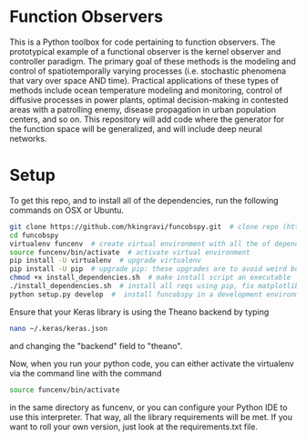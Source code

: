 # Function Observers
This is a Python toolbox for code pertaining to function observers.
The prototypical example of a functional observer is the
kernel observer and controller paradigm. The primary goal of these methods is the modeling and control of
spatiotemporally varying processes (i.e. stochastic phenomena that vary
over space AND time). Practical applications of these types of methods
include ocean temperature modeling and monitoring, control of diffusive
processes in power plants, optimal decision-making in contested areas with a
patrolling enemy, disease propagation in urban population centers, and so on.
This repository will add code where the generator for the function space will
be generalized, and will include deep neural networks. 


# Setup

To get this repo, and to install all of the dependencies, run the following commands on OSX or Ubuntu.

```bash
git clone https://github.com/hkingravi/funcobspy.git  # clone repo (https)
cd funcobspy
virtualenv funcenv  # create virtual environment with all the of dependencies required
source funcenv/bin/activate  # activate virtual environment
pip install -U virtualenv  # upgrade virtualenv
pip install -U pip  # upgrade pip: these upgrades are to avoid weird bugs in some installs
chmod +x install_dependencies.sh  # make install script an executable
./install_dependencies.sh  # install all reqs using pip, fix matplotlib backend issue
python setup.py develop  #  install funcobspy in a development environment
```

Ensure that your Keras library is using the Theano backend by typing
```bash
nano ~/.keras/keras.json
```
and changing the "backend" field to "theano".

Now, when you run your python code, you can either activate the virtualenv via the command line
with the command 
```bash
source funcenv/bin/activate
```
in the same directory as funcenv, or you can configure your Python IDE to use this interpreter. That
way, all the library requirements will be met. If you want to roll your own version, just look at the
requirements.txt file. 



